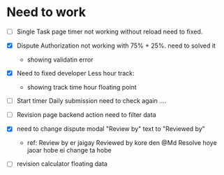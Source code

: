 # Need to work

* [ ] Single Task page timer not working without reload need to fixed.
* [X] Dispute Authorization not working with 75% + 25%. need to solved it

  * showing validatin error
* [X] Need to fixed developer Less hour track:

  * showing track time hour floating point
* [ ] Start timer Daily submission need to check again ....
* [ ] Revision page backend action need to filter data
* [X] need to change dispute modal "Review by" text to "Reviewed by"

  - ref: Review by er jaigay Reviewed by kore den @Md  Resolve hoye jaoar hobe ei change ta hobe
* [ ] revision calculator floating data
